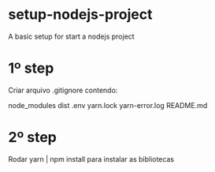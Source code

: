 # setup-nodejs-project
A basic setup for start a nodejs project

# 1º step
Criar arquivo .gitignore contendo:

node_modules
dist
.env
yarn.lock
yarn-error.log
README.md

# 2º step
Rodar yarn | npm install para instalar as bibliotecas
